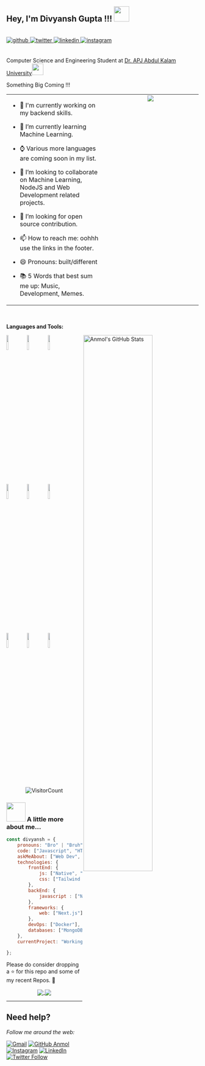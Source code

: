 
<h2>Hey, I'm Divyansh Gupta !!! <img src="https://avatars.githubusercontent.com/u/135640318?s=400&u=e55dabb9d8a7d9298c05cbdae4ca31e453419dec&v=4" width="40"></h2> 
<br/>
<div align = 'left'>
<a href="https://github.com/DivyanshGupta-07" target="_blank">
<img src=https://img.shields.io/badge/github-%2324292e.svg?&style=for-the-badge&logo=github&logoColor=white alt=github style="margin-bottom: 5px;" />
</a>
<a href="https://x.com/_divyansh_exe" target="_blank">
<img src=https://img.shields.io/badge/twitter-%2300acee.svg?&style=for-the-badge&logo=twitter&logoColor=white alt=twitter style="margin-bottom: 5px;" />
</a>
<a href="www.linkedin.com/in/divyanshgupta1" target="_blank">
<img src=https://img.shields.io/badge/linkedin-%231E77B5.svg?&style=for-the-badge&logo=linkedin&logoColor=white alt=linkedin style="margin-bottom: 5px;" />
</a>
<a href="https://www.instagram.com/divyansh_gupta1202" target="_blank">
<img src=https://img.shields.io/badge/instagram-%23000000.svg?&style=for-the-badge&logo=instagram&logoColor=white alt=instagram style="margin-bottom: 5px;" />
</a> 
 <br /> <br />

Computer Science and Engineering Student at <a href="https://aktu.ac.in/">Dr. APJ Abdul Kalam University</a><img src="https://media.giphy.com/media/fYSnHlufseco8Fh93Z/giphy.gif" width="30">

Something Big Coming !!!
</em></p>

<table><tr><td valign="top" width="50%">

- 🔮 I'm currently working on my backend skills.
  
- 🌱 I’m currently learning Machine Learning.
  
- ⌚ Various more languages are coming soon in my list.

- 👯 I’m looking to collaborate on Machine Learning, NodeJS and Web Development related projects.
  
- 🤔 I’m looking for open source contribution. 
- 📫 How to reach me: oohhh use the links in the footer.
- 😄 Pronouns: built/different
- 📚 5 Words that best sum me up: Music, Development, Memes.


</td><td valign="top" width="50%">

<div align="center">
<img src="https://user-images.githubusercontent.com/74038190/240906093-9be4d344-6782-461a-b5a6-32a07bf7b34e.gif" />
</div>  


</td></tr></table>  

<br/>  




**Languages and Tools:** 

<p>
  <a href="https://github.com/anmolpant/SaniText">
    <img width="60%" align="right" alt="Anmol's GitHub Stats" src="https://github-readme-stats.vercel.app/api?username=DivyanshGupta-07&show_icons=true&hide_border=true" />
  </a>
  
  
  <code><img width="10%" src="https://www.vectorlogo.zone/logos/python/python-ar21.svg"></code>
  <code><img width="10%" src="https://www.vectorlogo.zone/logos/nodejs/nodejs-horizontal.svg"></code>
  <code><img width="10%" src="https://www.vectorlogo.zone/logos/mongodb/mongodb-ar21.svg"></code>
  <br />
  <code><img width="10%" src="https://www.vectorlogo.zone/logos/w3_html5/w3_html5-ar21.svg"></code>
  <code><img width="10%" src="https://www.vectorlogo.zone/logos/tailwindcss/tailwindcss-ar21.svg"></code>
  <code><img width="10%" src="https://www.vectorlogo.zone/logos/javascript/javascript-ar21.svg"></code>
  <br />
  <code><img width="10%" src="https://www.vectorlogo.zone/logos/mysql/mysql-ar21.svg"></code>
  <code><img width="10%" src="https://www.vectorlogo.zone/logos/git-scm/git-scm-ar21.svg"></code>
  <code><img width="10%" src="https://www.vectorlogo.zone/logos/github/github-ar21.svg"></code>
  <br />
</p>

<div align="center">

![VisitorCount](https://komarev.com/ghpvc/?username=DivyanshGupta-07&label=PROFILE+VIEWS)

</div>


### <img src="https://media.giphy.com/media/VgCDAzcKvsR6OM0uWg/giphy.gif" width="50"> A little more about me...  

```javascript
const divyansh = {
    pronouns: "Bro" | "Bruh",
    code: ["Javascript", "HTML", "Python", "TypeScript", "C++"],
    askMeAbout: ["Web Dev", "Tech", "Machine learning", "Software Development", "TV Shows", "Content Writing", "Memes"],
    technologies: {
        frontEnd: {
            js: ["Native", "React"],
            css: ["Tailwind CSS",  "Bootstrap"]
        },
        backEnd: {
            javascript : ["NodeJS"]
        },
        frameworks: {
            web: ["Next.js"]
        },
        devOps: ["Docker"],
        databases: ["MongoDB", "MySql", "sqlite", "phpMyAdmin"],
    },
    currentProject: "Working on techmed my current project for helping end users who faces issues while seeking medicines near them.",

};
```

Please do consider dropping a ⭐ for this repo and some of my recent Repos. 🥺

<p align="center">
  <a href="https://github.com/DivyanshGupta-07/Live-Stream-Studio">
    <img align="center" src="https://github-readme-stats.vercel.app/api/pin/?username=DivyanshGupta-07&repo=Live-Stream-Studio" />
  </a>
  <a href="https://github.com/DivyanshGupta-07/Code-Sync">
    <img align="center" src="https://github-readme-stats.vercel.app/api/pin/?username=DivyanshGupta-07&repo=Code-Sync" />
  </a>


---

## Need help?
<i>Follow me around the web:</i><br>

[![Gmail](https://img.shields.io/badge/%20-Send%20Mail-black?color=14171A&labelColor=ef5350&logo=gmail&logoColor=ffffff)](mailto:divyanshg2000?subject=From%20GitHub&body=Hi,%20there.%20Found%20you%20from%20GitHub.) [![GitHub Anmol](https://img.shields.io/github/followers/DivyanshGupta-07?label=follow&style=social)](https://github.com/DivyanshGupta-07)[![Instagram](https://img.shields.io/badge/Instagram-follow-purple.svg?logo=instagram&logoColor=white)](https://www.instagram.com/divyansh_gupta1202/) [![LinkedIn](https://img.shields.io/badge/LinkedIn-connect-blue.svg?logo=linkedin&logoColor=white)](www.linkedin.com/in/divyanshgupta1) [![Twitter Follow](https://img.shields.io/twitter/follow/Divyansh?style=social)](https://x.com/_divyansh_exe) 

</p>
